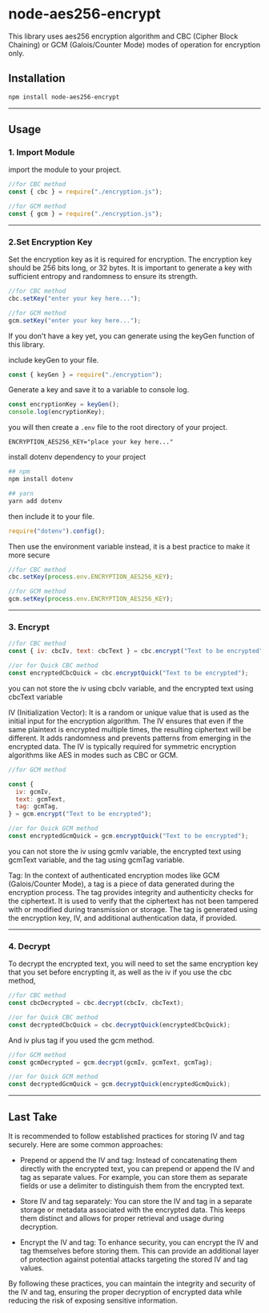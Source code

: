 # node-aes256-encrypt

This library uses aes256 encryption algorithm and CBC (Cipher Block Chaining) or GCM (Galois/Counter Mode) modes of operation for encryption only.

## Installation

```sh
npm install node-aes256-encrypt
```

---

## Usage

### 1. Import Module

import the module to your project.

```js
//for CBC method
const { cbc } = require("./encryption.js");
```

```js
//for GCM method
const { gcm } = require("./encryption.js");
```

---

### 2.Set Encryption Key

Set the encryption key as it is required for encryption. The encryption key should be 256 bits long, or 32 bytes. It is important to generate a key with sufficient entropy and randomness to ensure its strength.

```js
//for CBC method
cbc.setKey("enter your key here...");
```

```js
//for GCM method
gcm.setKey("enter your key here...");
```

If you don't have a key yet, you can generate using the keyGen function of this library.

include keyGen to your file.

```js
const { keyGen } = require("./encryption");
```

Generate a key and save it to a variable to console log.

```js
const encryptionKey = keyGen();
console.log(encryptionKey);
```

you will then create a `.env` file to the root directory of your project.

```env
ENCRYPTION_AES256_KEY="place your key here..."
```

install dotenv dependency to your project

```sh
## npm
npm install dotenv

## yarn
yarn add dotenv
```

then include it to your file.

```js
require("dotenv").config();
```

Then use the environment variable instead, it is a best practice to make it more secure

```js
//for CBC method
cbc.setKey(process.env.ENCRYPTION_AES256_KEY);
```

```js
//for GCM method
gcm.setKey(process.env.ENCRYPTION_AES256_KEY);
```

---

### 3. Encrypt

```js
//for CBC method
const { iv: cbcIv, text: cbcText } = cbc.encrypt("Text to be encrypted");
```

```js
//or for Quick CBC method
const encryptedCbcQuick = cbc.encryptQuick("Text to be encrypted");
```

you can not store the iv using cbcIv variable, and the encrypted text using cbcText variable

IV (Initialization Vector): It is a random or unique value that is used as the initial input for the encryption algorithm. The IV ensures that even if the same plaintext is encrypted multiple times, the resulting ciphertext will be different. It adds randomness and prevents patterns from emerging in the encrypted data. The IV is typically required for symmetric encryption algorithms like AES in modes such as CBC or GCM.

```js
//for GCM method

const {
  iv: gcmIv,
  text: gcmText,
  tag: gcmTag,
} = gcm.encrypt("Text to be encrypted");
```

```js
//or for Quick GCM method
const encryptedGcmQuick = gcm.encryptQuick("Text to be encrypted");
```

you can not store the iv using gcmIv variable, the encrypted text using gcmText variable, and the tag using gcmTag variable.

Tag: In the context of authenticated encryption modes like GCM (Galois/Counter Mode), a tag is a piece of data generated during the encryption process. The tag provides integrity and authenticity checks for the ciphertext. It is used to verify that the ciphertext has not been tampered with or modified during transmission or storage. The tag is generated using the encryption key, IV, and additional authentication data, if provided.

---

### 4. Decrypt

To decrypt the encrypted text, you will need to set the same encryption key that you set before encrypting it, as well as the iv if you use the cbc method,

```js
//for CBC method
const cbcDecrypted = cbc.decrypt(cbcIv, cbcText);
```

```js
//or for Quick CBC method
const decryptedCbcQuick = cbc.decryptQuick(encryptedCbcQuick);
```

And iv plus tag if you used the gcm method.

```js
//for GCM method
const gcmDecrypted = gcm.decrypt(gcmIv, gcmText, gcmTag);
```

```js
//or for Quick GCM method
const decryptedGcmQuick = gcm.decryptQuick(encryptedGcmQuick);
```

---

## Last Take

It is recommended to follow established practices for storing IV and tag securely. Here are some common approaches:

- Prepend or append the IV and tag: Instead of concatenating them directly with the encrypted text, you can prepend or append the IV and tag as separate values. For example, you can store them as separate fields or use a delimiter to distinguish them from the encrypted text.

- Store IV and tag separately: You can store the IV and tag in a separate storage or metadata associated with the encrypted data. This keeps them distinct and allows for proper retrieval and usage during decryption.

- Encrypt the IV and tag: To enhance security, you can encrypt the IV and tag themselves before storing them. This can provide an additional layer of protection against potential attacks targeting the stored IV and tag values.

By following these practices, you can maintain the integrity and security of the IV and tag, ensuring the proper decryption of encrypted data while reducing the risk of exposing sensitive information.
